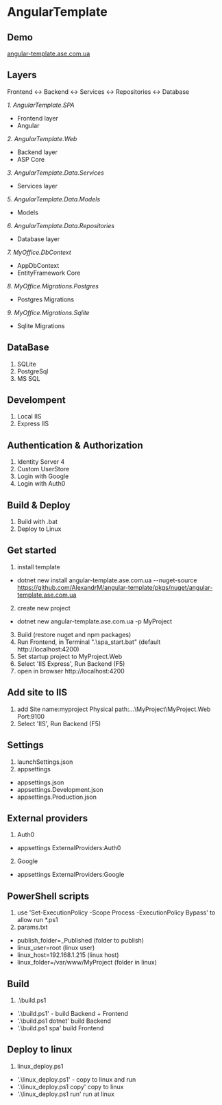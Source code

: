 # AngularTemplate

## Demo
[angular-template.ase.com.ua](https://angular-template.ase.com.ua/)

## Layers
Frontend <-> Backend <-> Services <-> Repositories <-> Database

*1. AngularTemplate.SPA*
- Frontend layer
- Angular

*2. AngularTemplate.Web*
- Backend layer
- ASP Core

*3. AngularTemplate.Data.Services*
- Services layer

*5. AngularTemplate.Data.Models*
- Models

*6. AngularTemplate.Data.Repositories*
- Database layer

*7. MyOffice.DbContext*
- AppDbContext
- EntityFramework Core

*8. MyOffice.Migrations.Postgres*
- Postgres Migrations

*9. MyOffice.Migrations.Sqlite*
- Sqlite Migrations


## DataBase
1. SQLite
2. PostgreSql
3. MS SQL

## Develompent
1. Local IIS
2. Express IIS

## Authentication & Authorization

1. Identity Server 4
2. Custom UserStore
3. Login with Google
4. Login with Auth0

## Build & Deploy
1. Build with .bat 
2. Deploy to Linux

## Get started
1. install template
- dotnet new install angular-template.ase.com.ua --nuget-source https://github.com/AlexandrM/angular-template/pkgs/nuget/angular-template.ase.com.ua
2. create new project
- dotnet new angular-template.ase.com.ua -p MyProject
3. Build (restore nuget and npm packages)
4. Run Frontend, in Terminal ".\spa_start.bat" (default http://localhost:4200)
5. Set startup project to MyProject.Web
6. Select 'IIS Express', Run Backend (F5)
7. open in browser http://localhost:4200

## Add site to IIS
1. add
Site name:myproject
Physical path:...\MyProject\MyProject.Web
Port:9100
2. Select 'IIS', Run Backend (F5)

## Settings
1. launchSettings.json
2. appsettings
- appsettings.json
- appsettings.Development.json
- appsettings.Production.json

## External providers
1. Auth0
- appsettings ExternalProviders:Auth0
2. Google
- appsettings ExternalProviders:Google

## PowerShell scripts
1. use 'Set-ExecutionPolicy -Scope Process -ExecutionPolicy Bypass' to allow run *.ps1
2. params.txt
- publish_folder=_Published (folder to publish)
- linux_user=root (linux user)
- linux_host=192.168.1.215 (linux host)
- linux_folder=/var/www/MyProject (folder in linux)

## Build
1. .\build.ps1
- '.\build.ps1' - build Backend + Frontend
- '.\build.ps1 dotnet' build Backend
- '.\build.ps1 spa' build Frontend

## Deploy to linux
1. linux_deploy.ps1
- '.\linux_deploy.ps1' - copy to linux and run
- '.\linux_deploy.ps1 copy' copy to linux
- '.\linux_deploy.ps1 run' run at linux
